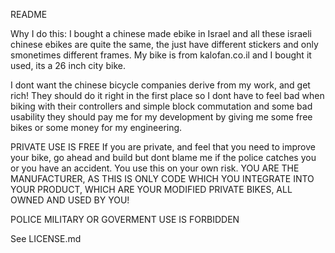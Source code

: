 README

Why I do this:
I bought a chinese made ebike in Israel and all these israeli chinese
ebikes are quite the same, the just have different stickers and 
only smonetimes different frames.
My bike is from kalofan.co.il and I bought it used, its a 26 inch city bike.

I dont want the chinese bicycle companies derive from my work, and get rich!
They should do it right in the first place so I dont have to feel bad when
biking with their controllers and simple block commutation and some bad 
usability they should pay me for my development by giving me some free bikes
 or some money for my engineering.

PRIVATE USE IS FREE
If you are private, and feel that you need to improve your bike, go ahead 
and build but dont blame me if the police catches you or you have an
accident. You use this on your own risk.
YOU ARE THE MANUFACTURER, AS THIS IS ONLY CODE WHICH YOU INTEGRATE INTO
YOUR PRODUCT, WHICH ARE YOUR MODIFIED PRIVATE BIKES, ALL OWNED AND USED 
BY YOU! 

POLICE MILITARY OR GOVERMENT USE IS FORBIDDEN

See LICENSE.md
